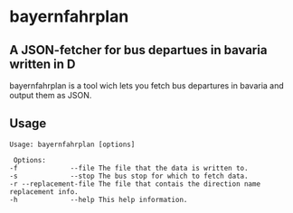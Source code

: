 bayernfahrplan
==============

A JSON-fetcher for bus departues in bavaria written in D 
--------------------------------------------------------

bayernfahrplan is a tool wich lets you fetch bus departures in bavaria and
output them as JSON.

Usage
-----

```
Usage: bayernfahrplan [options]

 Options:
-f             --file The file that the data is written to.
-s             --stop The bus stop for which to fetch data.
-r --replacement-file The file that contais the direction name replacement info.
-h             --help This help information.
```